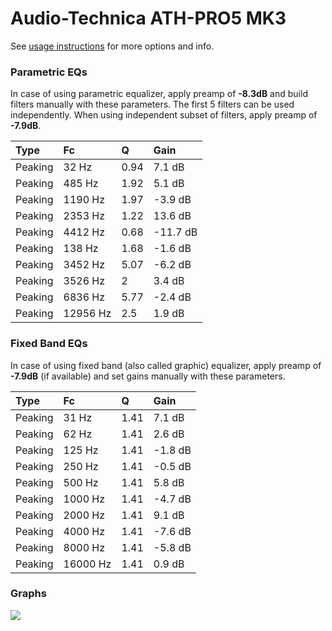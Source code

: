 # Audio-Technica ATH-PRO5 MK3
See [usage instructions](https://github.com/jaakkopasanen/AutoEq#usage) for more options and info.

### Parametric EQs
In case of using parametric equalizer, apply preamp of **-8.3dB** and build filters manually
with these parameters. The first 5 filters can be used independently.
When using independent subset of filters, apply preamp of **-7.9dB**.

| Type    | Fc       |    Q | Gain     |
|:--------|:---------|:-----|:---------|
| Peaking | 32 Hz    | 0.94 | 7.1 dB   |
| Peaking | 485 Hz   | 1.92 | 5.1 dB   |
| Peaking | 1190 Hz  | 1.97 | -3.9 dB  |
| Peaking | 2353 Hz  | 1.22 | 13.6 dB  |
| Peaking | 4412 Hz  | 0.68 | -11.7 dB |
| Peaking | 138 Hz   | 1.68 | -1.6 dB  |
| Peaking | 3452 Hz  | 5.07 | -6.2 dB  |
| Peaking | 3526 Hz  | 2    | 3.4 dB   |
| Peaking | 6836 Hz  | 5.77 | -2.4 dB  |
| Peaking | 12956 Hz | 2.5  | 1.9 dB   |

### Fixed Band EQs
In case of using fixed band (also called graphic) equalizer, apply preamp of **-7.9dB**
(if available) and set gains manually with these parameters.

| Type    | Fc       |    Q | Gain    |
|:--------|:---------|:-----|:--------|
| Peaking | 31 Hz    | 1.41 | 7.1 dB  |
| Peaking | 62 Hz    | 1.41 | 2.6 dB  |
| Peaking | 125 Hz   | 1.41 | -1.8 dB |
| Peaking | 250 Hz   | 1.41 | -0.5 dB |
| Peaking | 500 Hz   | 1.41 | 5.8 dB  |
| Peaking | 1000 Hz  | 1.41 | -4.7 dB |
| Peaking | 2000 Hz  | 1.41 | 9.1 dB  |
| Peaking | 4000 Hz  | 1.41 | -7.6 dB |
| Peaking | 8000 Hz  | 1.41 | -5.8 dB |
| Peaking | 16000 Hz | 1.41 | 0.9 dB  |

### Graphs
![](https://raw.githubusercontent.com/jaakkopasanen/AutoEq/master/results/referenceaudioanalyzer/zero/Audio-Technica%20ATH-PRO5%20MK3/Audio-Technica%20ATH-PRO5%20MK3.png)